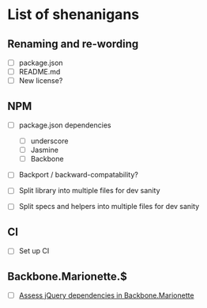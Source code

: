 # List of shenanigans

## Renaming and re-wording

- [ ] package.json
- [ ] README.md
- [ ] New license?

## NPM

- [ ] package.json dependencies
  - [ ] underscore
  - [ ] Jasmine
  - [ ] Backbone

- [ ] Backport / backward-compatability?

- [ ] Split library into multiple files for dev sanity
- [ ] Split specs and helpers into multiple files for dev sanity

## CI

- [ ] Set up CI

## Backbone.Marionette.$

- [ ] [Assess jQuery dependencies in Backbone.Marionette](https://github.com/marionettejs/backbone.marionette/issues/980#issuecomment-51868548)
